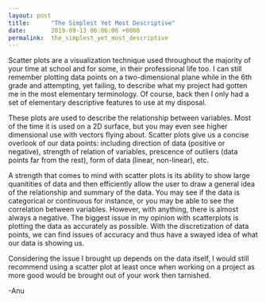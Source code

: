 ```yaml
---
layout: post
title:      "The Simplest Yet Most Descriptive"
date:       2019-09-13 06:06:06 +0000
permalink:  the_simplest_yet_most_descriptive
---
```



Scatter plots are a visualization technique used throughout the majority of your time at school and for some, in their professional life too. I can still remember plotting data points on a two-dimensional plane while in the 6th grade and attempting, yet failing, to describe what my project had gotten me in the most elementary terminology. Of course, back then I only had a set of elementary descriptive features to use at my disposal.

These plots are used to describe the relationship between variables. Most of the time it is used on a 2D surface, but you may even see higher dimensional use with vectors flying about. Scatter plots give us a concise overlook of our data points: including direction of data (positive or negative), strength of relation of variables, prescence of outliers (data points far from the rest), form of data (linear, non-linear), etc.

A strength that comes to mind with scatter plots is its ability to show large quanitities of data and then efficiently allow the user to draw a general idea of the relationship and summary of the data. You may see if the data is categorical or continuous for instance, or you may be able to see the correlation between variables. However, with anything, there is almost always a negative. The biggest issue in my opinion with scatterplots is plotting the data as accurately as possible. With the discretization of data points, we can find issues of accuracy and thus have a swayed idea of what our data is showing us.

Considering the issue I brought up depends on the data itself, I would still recommend using a scatter plot at least once when working on a project as more good would be brought out of your work then tarnished.

-Anu
